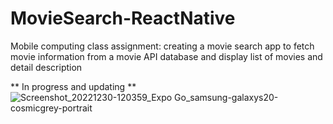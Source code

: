 # MovieSearch-ReactNative
Mobile computing class assignment: creating a movie search app to fetch movie 
information from a movie API database and display list of movies and detail description

** In progress and updating **
![Screenshot_20221230-120359_Expo Go_samsung-galaxys20-cosmicgrey-portrait](https://user-images.githubusercontent.com/78323898/210203618-fbe5f06e-f73e-4720-8ac1-b2e6b9a1e137.png)
